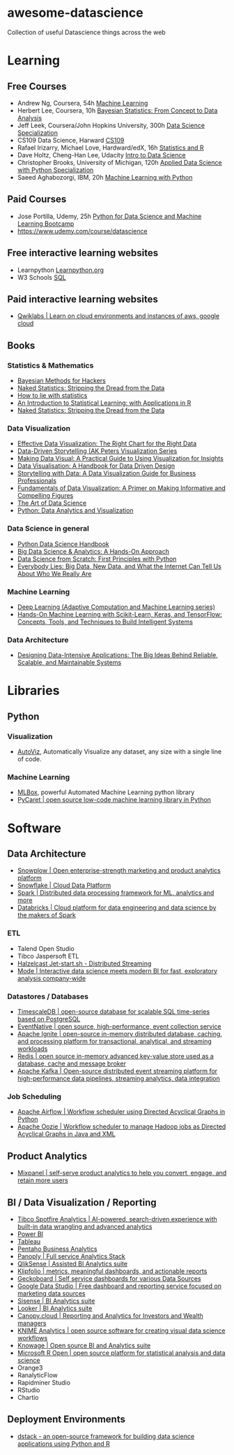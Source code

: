 # awesome-datascience
Collection of useful Datascience things across the web

# Learning

## Free Courses
- Andrew Ng, Coursera, 54h [Machine Learning](https://www.coursera.org/learn/machine-learning)
- Herbert Lee, Coursera, 10h [Bayesian Statistics: From Concept to Data Analysis](https://www.coursera.org/learn/bayesian-statistics)
- Jeff Leek, Coursera/John Hopkins University, 300h [Data Science Specialization](https://www.coursera.org/specializations/jhu-data-science)
- CS109 Data Science, Harward [CS109](http://cs109.github.io/2015/pages/videos.html)
- Rafael Irizarry, Michael Love, Hardward/edX, 16h [Statistics and R](https://www.edx.org/course/statistics-and-r)
- Dave Holtz, Cheng-Han Lee, Udacity [Intro to Data Science](https://www.udacity.com/course/intro-to-data-science--ud359)
- Christopher Brooks, University of Michigan, 120h [Applied Data Science with Python Specialization](https://www.coursera.org/specializations/data-science-python)
- Saeed Aghabozorgi, IBM, 20h [Machine Learning with Python](https://www.coursera.org/learn/machine-learning-with-python)

## Paid Courses
- Jose Portilla, Udemy, 25h [Python for Data Science and Machine Learning Bootcamp](https://www.udemy.com/course/python-for-data-science-and-machine-learning-bootcamp/)
- https://www.udemy.com/course/datascience

## Free interactive learning websites
- Learnpython [Learnpython.org](https://www.learnpython.org/)
- W3 Schools [SQL](https://www.w3schools.com/sql/)

## Paid interactive learning websites
- [Qwiklabs | Learn on cloud environments and instances of aws, google cloud](https://www.qwiklabs.com/)

## Books
### Statistics & Mathematics
- [Bayesian Methods for Hackers](https://www.amazon.com/Bayesian-Methods-Hackers-Probabilistic-Addison-Wesley/dp/0133902838)
- [Naked Statistics: Stripping the Dread from the Data](https://www.amazon.com/Naked-Statistics-Stripping-Dread-Data-ebook/dp/B007Q6XLF2)
- [How to lie with statistics](https://www.amazon.com/How-Lie-Statistics-Darrell-Huff-ebook-dp-B00351DSX2/dp/B00351DSX2)
- [An Introduction to Statistical Learning: with Applications in R](https://www.amazon.com/Introduction-Statistical-Learning-Applications-Statistics/dp/1461471370)
- [Naked Statistics: Stripping the Dread from the Data](https://www.amazon.com/Naked-Statistics-Stripping-Dread-Data/dp/039334777X/)

### Data Visualization
- [Effective Data Visualization: The Right Chart for the Right Data](https://www.amazon.com/Effective-Data-Visualization-Right-Chart/dp/1544350880)
- [Data-Driven Storytelling (AK Peters Visualization Series](https://www.amazon.com/Data-Driven-Storytelling-AK-Peters-Visualization/dp/1138197106)
- [Making Data Visual: A Practical Guide to Using Visualization for Insights](https://www.amazon.com/Making-Data-Visual-Practical-Visualization/dp/1491928468)
- [Data Visualisation: A Handbook for Data Driven Design](https://www.amazon.com/Data-Visualisation-Handbook-Driven-Design/dp/1473912148)
- [Storytelling with Data: A Data Visualization Guide for Business Professionals](https://www.amazon.com/Storytelling-Data-Visualization-Business-Professionals/dp/1119002257)
- [Fundamentals of Data Visualization: A Primer on Making Informative and Compelling Figures](https://www.amazon.com/Fundamentals-Data-Visualization-Informative-Compelling/dp/1492031089)
- [The Art of Data Science](https://www.amazon.com/Art-Data-Science-Roger-Peng/dp/1365061469)
- [Python: Data Analytics and Visualization](https://www.amazon.com/Python-Analytics-Visualization-Phuong-Vo-T-H/dp/1788290097)

### Data Science in general
- [Python Data Science Handbook](https://www.amazon.com/Python-Data-Science-Handbook-Essential/dp/1491912057)
- [Big Data Science & Analytics: A Hands-On Approach](https://www.amazon.com/Big-Data-Science-Analytics-Hands/dp/0996025537)
- [Data Science from Scratch: First Principles with Python](https://www.amazon.com/Data-Science-Scratch-Principles-Python/dp/1492041130)
- [Everybody Lies: Big Data, New Data, and What the Internet Can Tell Us About Who We Really Are](https://www.amazon.com/Everybody-Lies-Internet-About-Really-ebook/dp/B01AFXZ2F4)

### Machine Learning
- [Deep Learning (Adaptive Computation and Machine Learning series)](https://www.amazon.com/Deep-Learning-NONE-Ian-Goodfellow-ebook/dp/B01MRVFGX4)
- [Hands-On Machine Learning with Scikit-Learn, Keras, and TensorFlow: Concepts, Tools, and Techniques to Build Intelligent Systems](https://www.amazon.com/Hands-Machine-Learning-Scikit-Learn-TensorFlow/dp/1492032646/)

### Data Architecture
- [Designing Data-Intensive Applications: The Big Ideas Behind Reliable, Scalable, and Maintainable Systems](https://www.amazon.com/Designing-Data-Intensive-Applications-Reliable-Maintainable/dp/1449373321)

# Libraries
## Python
### Visualization
- [AutoViz](https://github.com/AutoViML/AutoViz), Automatically Visualize any dataset, any size with a single line of code.

### Machine Learning
- [MLBox](https://github.com/AxeldeRomblay/MLBox), powerful Automated Machine Learning python library
- [PyCaret | open source low-code machine learning library in Python](https://github.com/pycaret/pycaret)

# Software
## Data Architecture
- [Snowplow | Open enterprise-strength marketing and product analytics platform](https://github.com/snowplow/snowplow)
- [Snowflake | Cloud Data Platform](https://www.snowflake.com/)
- [Spark | Distributed data processing framework for ML, analytics and more](https://spark.apache.org/)
- [Databricks | Cloud platform for data engineering and data science by the makers of Spark](https://databricks.com/)

### ETL
- Talend Open Studio
- Tibco Jaspersoft ETL
- [Halzelcast Jet-start.sh - Distributed Streaming](https://jet-start.sh/)
- [Mode | Interactive data science meets modern BI for fast, exploratory analysis company-wide](https://mode.com/)

### Datastores / Databases
- [TimescaleDB | open-source database for scalable SQL time-series based on PostgreSQL](https://github.com/timescale/timescaledb)
- [EventNative | open source, high-performance, event collection service](https://github.com/ksensehq/eventnative)
- [Apache Ignite | open-source in-memory distributed database, caching, and processing platform for transactional, analytical, and streaming workloads ](https://ignite.apache.org/)
- [Redis | open source in-memory advanced key-value store used as a database, cache and message broker](https://redis.io/)
- [Apache Kafka | Open-source distributed event streaming platform for high-performance data pipelines, streaming analytics, data integration](https://kafka.apache.org/)

### Job Scheduling
- [Apache Airflow | Workflow scheduler using Directed Acyclical Graphs in Python](https://airflow.apache.org/)
- [Apache Oozie | Workflow scheduler to manage Hadoop jobs as Directed Acyclical Graphs in Java and XML](oozie.apache.org)

## Product Analytics
- [Mixpanel | self-serve product analytics to help you convert, engage, and retain more users](https://mixpanel.com/home/)

## BI / Data Visualization / Reporting
- [Tibco Spotfire Analytics | AI-powered, search-driven experience with built-in data wrangling and advanced analytics](https://www.tibco.com/products/tibco-spotfire)
- [Power BI](https://powerbi.microsoft.com/en-us/)
- [Tableau](https://www.tableau.com/)
- [Pentaho Business Analytics](https://www.hitachivantara.com/en-us/products/data-management-analytics/pentaho-platform/pentaho-business-analytics.html)
- [Panoply | Full service Analytics Stack](https://panoply.io/platform/)
- [QlikSense | Assisted BI Analytics suite](https://www.qlik.com/us/products/qlik-sense)
- [Klipfolio | metrics, meaningful dashboards, and actionable reports](https://www.klipfolio.com/)
- [Geckoboard | Self service dashboards for various Data Sources](https://www.geckoboard.com/)
- [Google Data Studio | Free dashboard and reporting service focused on marketing data sources](https://datastudio.google.com/)
- [Sisense | BI Analytics suite](https://www.sisense.com/)
- [Looker | BI Analytics suite](https://looker.com/)
- [Canopy.cloud | Reporting and Analytics for Investors and Wealth managers](https://canopy.cloud/)
- [KNIME Analytics | open source software for creating visual data science workflows](https://www.knime.com/knime-analytics-platform)
- [Knowage | Open source BI and Analytics suite](https://www.knowage-suite.com/site/)
- [Microsoft R Open | open source platform for statistical analysis and data science](https://mran.microsoft.com/open)
- Orange3
- RanalyticFlow
- Rapidminer Studio
- RStudio
- Chartio

## Deployment Environments
- [dstack - an open-source framework for building data science applications using Python and R](https://github.com/dstackai/dstack)


